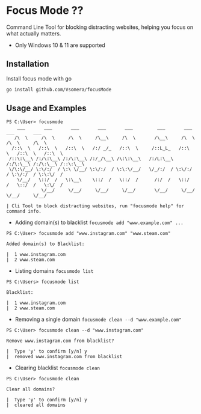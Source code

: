 
# Focus Mode ??

Command Line Tool for blocking distracting websites, helping you focus on what actually matters.
- Only Windows 10 & 11 are supported

## Installation

Install focus mode with go

```bash
go install github.com/Vsomera/focusMode
```




    
## Usage and Examples

```
PS C:\User> focusmode
    ___       ___       ___       ___       ___         ___       ___       ___       ___
   /\  \     /\  \     /\  \     /\__\     /\  \       /\__\     /\  \     /\  \     /\  \
  /::\  \   /::\  \   /::\  \   /:/ _/_   /::\  \     /::L_L_   /::\  \   /::\  \   /::\  \
 /::\:\__\ /:/\:\__\ /:/\:\__\ /:/_/\__\ /\:\:\__\   /:/L:\__\ /:/\:\__\ /:/\:\__\ /::\:\__\
 \/\:\/__/ \:\/:/  / \:\ \/__/ \:\/:/  / \:\:\/__/   \/_/:/  / \:\/:/  / \:\/:/  / \:\:\/  /
    \/__/   \::/  /   \:\__\    \::/  /   \::/  /      /:/  /   \::/  /   \::/  /   \:\/  /
             \/__/     \/__/     \/__/     \/__/       \/__/     \/__/     \/__/     \/__/

| Cli Tool to block distracting websites, run "focusmode help" for command info.

```
- Adding domain(s) to blacklist `focusmode add "www.example.com" ...`
```
PS C:\User> focusmode add "www.instagram.com" "www.steam.com"

Added domain(s) to Blacklist:

|  1 www.instagram.com
|  2 www.steam.com
```
- Listing domains `focusmode list`
```
PS C:\Users> focusmode list

Blacklist:

|  1 www.instagram.com
|  2 www.steam.com
```

- Removing a single domain `focusmode clean --d "www.example.com"`

```
PS C:\User> focusmode clean --d "www.instagram.com"

Remove www.instagram.com from blacklist?

|  Type 'y' to confirm [y/n] y
|  removed www.instagram.com from blacklist
```
- Clearing blacklist `focusmode clean`
```
PS C:\User> focusmode clean

Clear all domains?

|  Type 'y' to confirm [y/n] y
|  cleared all domains

```
